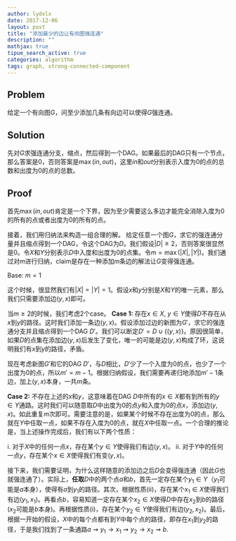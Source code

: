 ```yaml
---
author: lydxlx
date: 2017-12-06
layout: post
title: "添加最少的边让有向图强连通"
description: ""
mathjax: true
tipue_search_active: true
categories: algorithm
tags: graph, strong-connected-component
---
```


## Problem
给定一个有向图$G$，问至少添加几条有向边可以使得$G$强连通。

## Solution
先对$G$求强连通分支，缩点，然后得到一个DAG。如果最后的DAG只有一个节点，那么答案是0，否则答案是$\max(in, out)$，这里$in$和$out$分别表示入度为0的点的总数和出度为0的点的总数。

## Proof
首先$\max(in, out)$肯定是一个下界，因为至少需要这么多边才能完全消除入度为0的所有的点或者出度为0的所有的点。

接着，我们用归纳法来构造一组合理的解。
给定任意一个图$G$，求它的强连通分量并且缩点得到一个DAG，令这个DAG为$D$。我们假设$|D| \ge 2$，否则答案很显然是0。令$X$和$Y$分别表示$D$中入度和出度为0的点集。令$m = \max(|X|, |Y|)$。我们通过对$m$进行归纳，claim是存在一种添加$m$条边的解法让$G$变得强连通。

Base: $m = 1$

这个时候，很显然我们有$|X| = |Y| = 1$。假设$x$和$y$分别是$X$和$Y$的唯一元素，那么我们只需要添加边$(y, x)$即可。

当$m \ge 2$的时候，我们考虑2个case。
**Case 1:** 存在$x \in X$, $y \in Y$使得$D$不存在从$x$到$y$的路径。这时我们添加一条边$(y, x)$。假设添加过边的新图为$G'$，求它的强连通分支并且缩点得到一个DAG $D'$。我们可以断定$D' = D \cup \{(y, x)\}$。原因很简单，如果$D$的点集在添加边$(y, x)$后发生了变化，唯一的可能是边$(y, x)$构成了环，这说明我们有$x$到$y$的路径，矛盾。

  现在考虑新图$G'$和它的DAG $D'$，与$D$相比，$D'$少了一个入度为0的点，也少了一个出度为0的点，所以$m' = m - 1$。根据归纳假设，我们需要再递归地添加$m' - 1$条边，加上$(y, x)$本身，一共$m$条。

**Case 2:** 不存在上述的$x$和$y$，这意味着在DAG $D$中所有的$x \in X$都有到所有的$y \in Y$通路。这时我们可以随意取$D$中出度为0的点$y$和入度为0的点$x$，添加边$(y, x)$。如此重复$m$次即可。需要注意的是，如果某个时候不存在出度为0的点，那么就在$Y$中任取一点，如果不存在入度为0的点，就在$X$中任取一点。一个合理的推论是，当上述操作完成后，我们有以下两个性质：

  i. 对于$X$中的任何一点$x$，存在某个$y \in Y$使得我们有边$(y, x)$。
  ii. 对于$Y$中的任何一点$y$，存在某个$x \in X$使得我们有变$(y, x)$。

  接下来，我们需要证明，为什么这样随意的添加边之后$D$会变得强连通（因此$G$也就强连通了）。实际上，**任取**$D$中的两个点$a$和$b$，首先一定存在某个$y_1 \in Y$（$y_1$可能是$a$本身），使得有$a$到$y_1$的路径。其次，根据性质(ii)，存在某个$x_1 \in X$使得我们有边$(y_1, x_1)$。再看点$b$，容易知道一定存在某个$x_2 \in X$使得$D$中存在$x_2$到$b$的路径($x_2$可能是$b$本身)。再根据性质(i)，存在某个$y_2 \in Y$使得我们有边$(y_2, x_2)$。最后，根据一开始的假设，$X$中的每个点都有到$Y$中每个点的路径，即存在$x_1$到$y_2$的路径，于是我们找到了一条通路$a \rightsquigarrow y_1 \rightarrow x_1 \rightsquigarrow y_2 \rightarrow x_2 \rightsquigarrow b$.